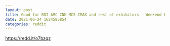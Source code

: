 ```yaml
--- 
layout: post 
title: Good for RDI AMC CNK MCS IMAX and rest of exhibitors - Weekend Box Office Forecast: F9 Is On Track to Write the Next Chapter in Pandemic Era 
date: 2021-06-24 1624585854 
categories: reddit 
--- 
```

https://redd.it/o7bzqz